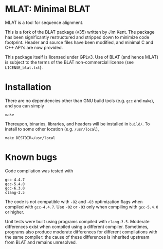 # MLAT: Minimal BLAT

MLAT is a tool for sequence alignment.

This is a fork of the BLAT package (v35) written by Jim Kent. The package has
been significantly restructured and stripped down to minimize code footprint.
Header and source files have been modified, and minimal C and C++ API's are now
provided.

This package itself is licensed under GPLv3. Use of BLAT (and hence MLAT) is
subject to the terms of the BLAT non-commercial license (see
`LICENSE_blat.txt`).


# Installation

There are no dependencies other than GNU build tools (e.g. `gcc` and `make`),
and you can simply

    make

Thereupon, binaries, libraries, and headers will be installed in `build/`. To
install to some other location (e.g. `/usr/local`),

    make DESTDIR=/usr/local


# Known bugs

Code compilation was tested with 

```
gcc-4.4.7
gcc-5.4.0
gcc-6.3.0
clang-3.5
```

The code is not compatible with `-O2` and `-O3` optimization flags when compiled
with `gcc-4.4.7`. Use `-O2` or `-O3` only when compiling with `gcc-5.4.0` or
higher.

Unit tests were built using programs compiled with `clang-3.5`. Moderate
differences exist when compiled using a different compiler. Sometimes, programs
also produce moderate differences for different compilations with the same
compiler: the cause of these differences is inherited upstream from BLAT and
remains unresolved.

